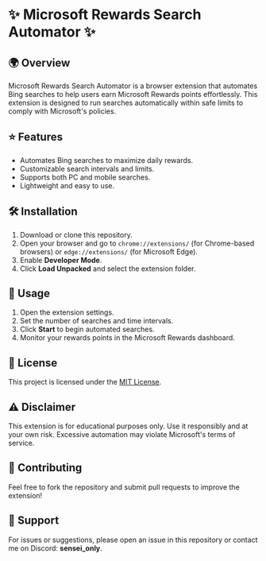 # ✨ Microsoft Rewards Search Automator ✨

## 🌍 Overview
Microsoft Rewards Search Automator is a browser extension that automates Bing searches to help users earn Microsoft Rewards points effortlessly. This extension is designed to run searches automatically within safe limits to comply with Microsoft's policies.

## ⭐ Features
- Automates Bing searches to maximize daily rewards.
- Customizable search intervals and limits.
- Supports both PC and mobile searches.
- Lightweight and easy to use.

## 🛠️ Installation
1. Download or clone this repository.
2. Open your browser and go to `chrome://extensions/` (for Chrome-based browsers) or `edge://extensions/` (for Microsoft Edge).
3. Enable **Developer Mode**.
4. Click **Load Unpacked** and select the extension folder.

## 🚀 Usage
1. Open the extension settings.
2. Set the number of searches and time intervals.
3. Click **Start** to begin automated searches.
4. Monitor your rewards points in the Microsoft Rewards dashboard.

## 📜 License
This project is licensed under the [MIT License](LICENSE).

## ⚠️ Disclaimer
This extension is for educational purposes only. Use it responsibly and at your own risk. Excessive automation may violate Microsoft's terms of service.

## 🤝 Contributing
Feel free to fork the repository and submit pull requests to improve the extension!

## 💬 Support
For issues or suggestions, please open an issue in this repository or contact me on Discord: **sensei_only**.
